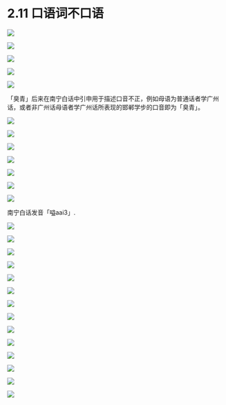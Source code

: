 # 2.11 口语词不口语

![](/sec2.11jpg/import.png)

![](/sec2.11jpg/import2.png)

![](/sec2.11jpg/import3.png)

![](/sec2.11jpg/import4.png)

![](/sec2.11jpg/import5.png)

「臭青」后来在南宁白话中引申用于描述口音不正，例如母语为普通话者学广州话，或者非广州话母语者学广州话所表现的邯郸学步的口音即为「臭青」。

![](/sec2.11jpg/import6.png)

![](/sec2.11jpg/import7.png)

![](/sec2.11jpg/import8.png)

![](/sec2.11jpg/import9.png)

![](/sec2.11jpg/import10.png)

![](/sec2.11jpg/import11.png)

![](/sec2.11jpg/import17.png)

南宁白话发音「嗌aai3」.

![](/sec2.11jpg/import18.png)

![](/sec2.11jpg/import19.png)

![](/sec2.1jpg/import20.png)

![](/sec2.11jpg/import20.png)

![](/sec2.11jpg/import21.png)

![](/sec2.11jpg/import22.png)

![](/sec2.11jpg/import23.png)

![](/sec2.11jpg/import24.png)

![](/sec2.11jpg/import25.png)

![](/sec2.11jpg/import26.png)

![](/sec2.11jpg/import27.png)

![](/sec2.11jpg/import28.png)

![](/sec2.11jpg/import29.png)

![](/sec2.11jpg/import30.png)

